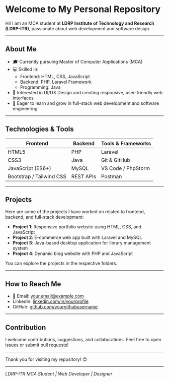 # Welcome to My Personal Repository

Hi! I am an MCA student at **LDRP Institute of Technology and Research (LDRP-ITR)**, passionate about web development and software design.

---

## About Me

- 🎓 Currently pursuing Master of Computer Applications (MCA)
- 💻 Skilled in:
  - Frontend: HTML, CSS, JavaScript
  - Backend: PHP, Laravel Framework
  - Programming: Java
- 🎨 Interested in UI/UX Design and creating responsive, user-friendly web interfaces
- 🚀 Eager to learn and grow in full-stack web development and software engineering

---

## Technologies & Tools

| Frontend          | Backend           | Tools & Frameworks       |
| ----------------- | ----------------- | ----------------------- |
| HTML5             | PHP               | Laravel                 |
| CSS3              | Java              | Git & GitHub            |
| JavaScript (ES6+) | MySQL             | VS Code / PhpStorm      |
| Bootstrap / Tailwind CSS | REST APIs    | Postman                 |

---

## Projects

Here are some of the projects I have worked on related to frontend, backend, and full-stack development:

- **Project 1**: Responsive portfolio website using HTML, CSS, and JavaScript  
- **Project 2**: E-commerce web app built with Laravel and MySQL  
- **Project 3**: Java-based desktop application for library management system  
- **Project 4**: Dynamic blog website with PHP and JavaScript  

You can explore the projects in the respective folders.

---

## How to Reach Me

- 📧 Email: [your.email@example.com](mailto:your.email@example.com)  
- LinkedIn: [linkedin.com/in/yourprofile](https://linkedin.com/in/yourprofile)  
- GitHub: [github.com/yourgithubusername](https://github.com/yourgithubusername)  

---

## Contribution

I welcome contributions, suggestions, and collaborations. Feel free to open issues or submit pull requests!

---

Thank you for visiting my repository! 😊

---

*LDRP-ITR MCA Student | Web Developer | Designer*
